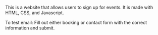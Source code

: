 This is a website that allows users to sign up for events. It is made with HTML, CSS, and Javascript.

To test email: Fill out either booking or contact form with the correct information and submit.
